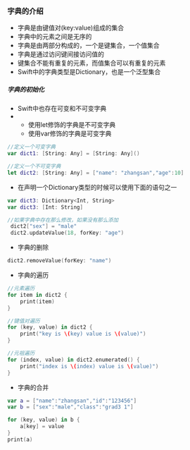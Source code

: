 ### 字典的介绍

* 字典是由键值对\(key:value\)组成的集合
* 字典中的元素之间是无序的
* 字典是由两部分构成的，一个是键集合，一个值集合
* 字典是通过访问键间接访问值的
* 键集合不能有重复的元素，而值集合可以有重复的元素
* Swift中的字典类型是Dictionary，也是一个泛型集合

##### 字典的初始化

* Swift中也存在可变和不可变字典
* * 使用let修饰的字典是不可变字典
  * 使用var修饰的字典是可变字典

```swift
//定义一个可变字典
var dict1: [String: Any] = [String: Any]()

//定义一个不可变字典
let dict2: [String: Any] = ["name": "zhangsan","age":10]
```

* 在声明一个Dictionary类型的时候可以使用下面的语句之一

```swift
var dict3: Dictionary<Int, String>
var dict3: [Int: String]
```

```swift
//如果字典中存在那么修改，如果没有那么添加
 dict2["sex"] = "male"
 dict2.updateValue(18, forKey: "age")
```

* 字典的删除

```swift
dict2.removeValue(forKey: "name")
```

* 字典的遍历

```swift
//元素遍历
for item in dict2 {
    print(item)
}

//键值对遍历
for (key, value) in dict2 {
    print("key is \(key) value is \(value)")
}

//元祖遍历
for (index, value) in dict2.enumerated() {
    print("index is \(index) value is \(value)")
}
```

* 字典的合并

```swift
var a = ["name":"zhangsan","id":"123456"]
var b = ["sex":"male","class":"grad3 1"]

for (key, value) in b {
    a[key] = value
}
print(a)

```



